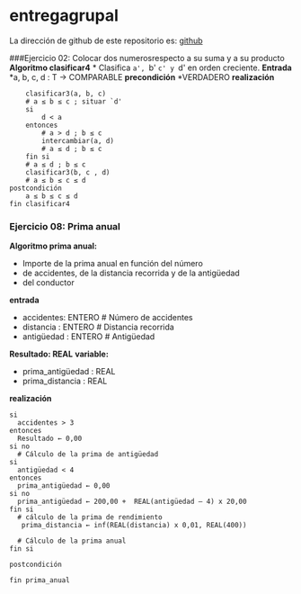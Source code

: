 # entregagrupal

La dirección de github de este repositorio es: [ github](https://github.com/jzazooro/entregagrupal/edit/main/README.md)

###Ejercicio 02: Colocar dos numerosrespecto a su suma y a su producto
**Algoritmo clasificar4**
    * Clasifica `a', `b' `c' y `d' en orden creciente.
**Entrada**
    *a, b, c, d : T → COMPARABLE
**precondición**
    *VERDADERO
**realización**
```
    clasificar3(a, b, c)
    # a ≤ b ≤ c ; situar `d'
    si
        d < a
    entonces
        # a > d ; b ≤ c
        intercambiar(a, d)
        # a ≤ d ; b ≤ c
    fin si
    # a ≤ d ; b ≤ c
    clasificar3(b, c , d)
    # a ≤ b ≤ c ≤ d
postcondición
    a ≤ b ≤ c ≤ d
fin clasificar4
```

### Ejercicio 08: Prima anual
**Algoritmo prima anual:**
  * Importe de la prima anual en función del número
  * de accidentes, de la distancia recorrida y de la antigüedad
  * del conductor
  
**entrada**
  * accidentes: ENTERO # Número de accidentes
  * distancia : ENTERO # Distancia recorrida
  * antigüedad : ENTERO # Antigüedad
  
**Resultado: REAL**
**variable:**
  * prima_antigüedad : REAL
  * prima_distancia : REAL
  
**realización**
```
si
  accidentes > 3
entonces
  Resultado ← 0,00
si no
  # Cálculo de la prima de antigüedad
si
  antigüedad < 4
entonces
  prima_antigüedad ← 0,00
si no
  prima_antigüedad ← 200,00 +  REAL(antigüedad – 4) x 20,00
fin si
  # cálculo de la prima de rendimiento
   prima_distancia ← inf(REAL(distancia) x 0,01, REAL(400))

  # Cálculo de la prima anual
fin si

postcondición

fin prima_anual
```
